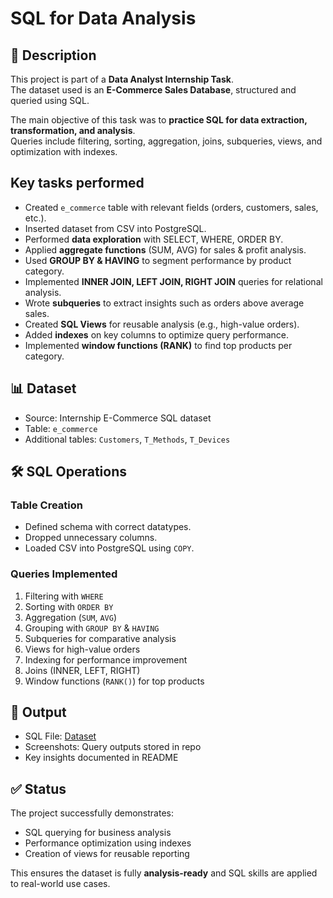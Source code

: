 # SQL for Data Analysis   <!--E_Commerce Database-->

## 📌 Description   <!-- Section Heading -->
This project is part of a **Data Analyst Internship Task**.  
The dataset used is an **E-Commerce Sales Database**, structured and queried using SQL.  

The main objective of this task was to **practice SQL for data extraction, transformation, and analysis**.  
Queries include filtering, sorting, aggregation, joins, subqueries, views, and optimization with indexes.  

## Key tasks performed   <!-- Section Heading -->

- Created `e_commerce` table with relevant fields (orders, customers, sales, etc.).   <!-- Bullet -->
- Inserted dataset from CSV into PostgreSQL.  
- Performed **data exploration** with SELECT, WHERE, ORDER BY.  
- Applied **aggregate functions** (SUM, AVG) for sales & profit analysis.  
- Used **GROUP BY & HAVING** to segment performance by product category.  
- Implemented **INNER JOIN, LEFT JOIN, RIGHT JOIN** queries for relational analysis.  
- Wrote **subqueries** to extract insights such as orders above average sales.  
- Created **SQL Views** for reusable analysis (e.g., high-value orders).  
- Added **indexes** on key columns to optimize query performance.  
- Implemented **window functions (RANK)** to find top products per category.  

## 📊 Dataset   <!-- Section Heading -->

- Source: Internship E-Commerce SQL dataset  
- Table: `e_commerce`  
- Additional tables: `Customers`, `T_Methods`, `T_Devices`  

## 🛠️ SQL Operations   <!-- Section Heading -->

### Table Creation   <!-- Sub-heading -->
- Defined schema with correct datatypes.  
- Dropped unnecessary columns.  
- Loaded CSV into PostgreSQL using `COPY`.  

### Queries Implemented   <!-- Sub-heading -->
1. Filtering with `WHERE`   <!-- Numbered list -->
2. Sorting with `ORDER BY`  
3. Aggregation (`SUM`, `AVG`)  
4. Grouping with `GROUP BY` & `HAVING`  
5. Subqueries for comparative analysis  
6. Views for high-value orders  
7. Indexing for performance improvement  
8. Joins (INNER, LEFT, RIGHT)  
9. Window functions (`RANK()`) for top products  

## 📂 Output   <!-- Section Heading -->
- SQL File: <a href="https://github.com/sabaribala2004-dataanalyst/Dashboard-Design/blob/main/AdidasSalesdata.xlsx"> Dataset</a>
- Screenshots: Query outputs stored in repo  
- Key insights documented in README  

## ✅ Status   <!-- Section Heading -->
The project successfully demonstrates:  
- SQL querying for business analysis  
- Performance optimization using indexes  
- Creation of views for reusable reporting  

This ensures the dataset is fully **analysis-ready** and SQL skills are applied to real-world use cases.  

